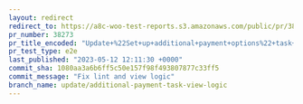 ```yaml
---
layout: redirect
redirect_to: https://a8c-woo-test-reports.s3.amazonaws.com/public/pr/38273/e2e/index.html
pr_number: 38273
pr_title_encoded: "Update+%22Set+up+additional+payment+options%22+task+view+%26+complete+logic"
pr_test_type: e2e
last_published: "2023-05-12 12:11:30 +0000"
commit_sha: 1080aa3a6b6ff5c50e157f98f493807877c33ff5
commit_message: "Fix lint and view logic"
branch_name: update/additional-payment-task-view-logic
---
```

